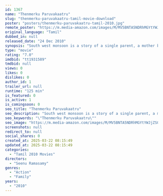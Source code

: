 ```yaml
---
id: 1367
name: "Thenmerku Paruvakaatru"
slug: "thenmerku-paruvakaatru-tamil-movie-download"
poster: "posters/thenmerku-paruvakaatru-tamil-2010.jpg"
remote_poster: "https://m.media-amazon.com/images/M/MV5BNTA5NDRhMGYtYWJjZS00YWI2LWE5NzMtMjllZjU3YTUzYjg0XkEyXkFqcGdeQXVyODk1MzE5NDA@._V1_SX300.jpg"
original_language: "Tamil"
dubbed_in: null
released_date: "24 Dec 2010"
synopsis: "South west monsoon is a story of a single parent, a mother bringing up her only child through poverty and misery. Her strong will to succeed against all odds is a lesson of strength to people all over the world."
type: "movie"
rating: "7.0"
imdbid: "tt1931589"
tmdbid: null
views: 0
likes: 0
dislikes: 0
author_id: 1
trailer_url: null
runtime: "125 min"
is_featured: 0
is_active: 1
is_comingsoon: 0
seo_title: "Thenmerku Paruvakaatru"
seo_description: "South west monsoon is a story of a single parent, a mother bringing up her only child through poverty and misery. Her strong will to succeed against all odds is a lesson of strength to people all over the world."
seo_keywords: "\"Thenmerku Paruvakaatru\""
seo_image: "https://m.media-amazon.com/images/M/MV5BNTA5NDRhMGYtYWJjZS00YWI2LWE5NzMtMjllZjU3YTUzYjg0XkEyXkFqcGdeQXVyODk1MzE5NDA@._V1_SX300.jpg"
screenshots: null
redirect_to: null
social_shares: 0
created_at: 2025-03-22 08:15:49
updated_at: 2025-03-22 08:15:49
categories:
  - "Tamil 2010 Movies"
directors:
  - "Seenu Ramasamy"
genres:
  - "Action"
  - "Family"
years:
  - "2010"
---
```

